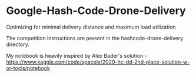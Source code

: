 # Google-Hash-Code-Drone-Delivery
Optimizing for minimal delivery distance and maximum load utilization


The competition instructions are present in the hashcode-drone-delivery directory.

My notebook is heavily inspired by Alex Bader's solution - https://www.kaggle.com/code/spacelx/2020-hc-dd-2nd-place-solution-w-or-tools/notebook
